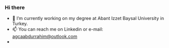 ### Hi there 


- 🔭 I’m currently working on my degree at Abant Izzet Baysal University in Turkey.
- 📫 You can reach me on Linkedin or e-mail: agcaabdurrahim@outlook.com
- 

